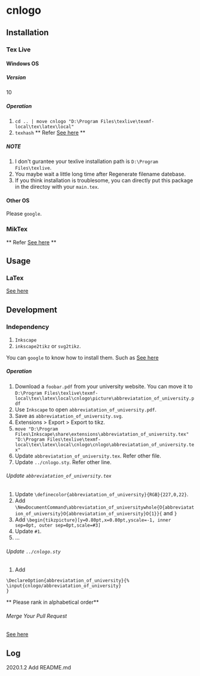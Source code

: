 # cnlogo #

## Installation ##

### Tex Live ###

#### Windows OS ####

##### Version #####

10

##### Operation #####

1.  `cd .. | move cnlogo "D:\Program Files\texlive\texmf-local\tex\latex\local"`
2. `texhash`
** Refer [See here](https://www.cnblogs.com/arsh/p/11319467.html) **

##### NOTE #####

1. I don't gurantee your texlive installation path is `D:\Program
   Files\texlive`.
2. You maybe wait a little long time after Regenerate filename datebase.
3. If you think installation is troublesome, you can directly put this package
   in the directoy with your `main.tex`.

#### Other OS ####

Please `google`.

### MikTex ###

** Refer [See here](https://blog.csdn.net/znzhizs/article/details/82493001) **

## Usage ##

### LaTex ###

[See here](ceshi.pdf)

## Development ##

### Independency ###

1. `Inkscape`
2. `inkscape2tikz` or `svg2tikz`.

You can `google` to know how to install them. Such as [See
here](https://blog.csdn.net/ouening/article/details/82928140)

##### Operation #####

1. Download a `foobar.pdf` from your university website.
You can move
   it to `D:\Program Files\texlive\texmf-local\tex\latex\local\cnlogo\picture\abbreviatation_of_university.pdf`
2. Use `Inkscape` to open `abbreviatation_of_university.pdf`.
3. Save as `abbreviatation_of_university.svg`.
4. Extensions > Export > Export to tikz.
5. `move "D:\Program Files\Inkscape\share\extensions\abbreviatation_of_university.tex" "D:\Program
   Files\texlive\texmf-local\tex\latex\local\cnlogo\cnlogo\abbreviatation_of_university.tex"`
6. Update `abbreviatation_of_university.tex`. Refer other file.
6. Update `../cnlogo.sty`. Refer other line.

###### Update `abbreviatation_of_university.tex` ######

1. Update `\definecolor{abbreviatation_of_university}{RGB}{227,0,22}`.
2. Add `\NewDocumentCommand\abbreviatation_of_universitywhole{O{abbreviatation_of_university}O{abbreviatation_of_university}O{1}}{` and `}`
3. Add `\begin{tikzpicture}[y=0.80pt,x=0.80pt,yscale=-1, inner sep=0pt, outer sep=0pt,scale=#3]`
4. Update `#1`.
5. ...

###### Update `../cnlogo.sty` ######

1. Add
```
\DeclareOption{abbreviatation_of_university}{%
\input{cnlogo/abbreviatation_of_university}
}
```
** Please rank in alphabetical order**

###### Merge Your Pull Request ######

[See here](https://guides.github.com/activities/hello-world/)

## Log ##

2020.1.2 Add README.md


